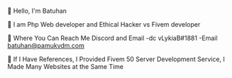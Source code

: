 📌 Hello, I'm Batuhan

📌 I am Php Web developer and Ethical Hacker vs Fivem developer

📌 Where You Can Reach Me Discord and Email -dc vLykiaB#1881 -Email batuhan@pamukvdm.com

📌 If I Have References, I Provided Fivem 50 Server Development Service, I Made Many Websites at the Same Time


